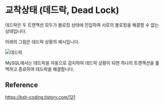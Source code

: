 # 교착상태 (데드락, Dead Lock)

데드락은 두 트랜잭션 모두가 블로킹 상태에 진입하여 서로의 블로킹을 해결할 수 없는 상태입니다.

아래의 그림은 데드락 상황의 예시입니다.

![데드락](https://img1.daumcdn.net/thumb/R1280x0/?scode=mtistory2&fname=https%3A%2F%2Fblog.kakaocdn.net%2Fdna%2FmMHfK%2FbtszZloGt1w%2FAAAAAAAAAAAAAAAAAAAAAMHFpzz9vNocpjoDq3pJTUdMeYVpvqAv47-waS0ufICk%2Fimg.png%3Fcredential%3DyqXZFxpELC7KVnFOS48ylbz2pIh7yKj8%26expires%3D1759244399%26allow_ip%3D%26allow_referer%3D%26signature%3DBaX5RL6MKCMDcgBbsOWDKvSckPg%253D)

MySQL에서는 데드락을 자동으로 감지하여 데드락 상황이 되면 하나의 트랜잭션을 롤백하고 종료하여 데드락을 해결합니다.

## Reference

https://ksh-coding.tistory.com/121